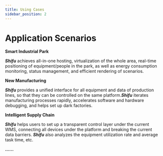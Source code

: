 ```yaml
---
title: Using Cases
sidebar_position: 2
---
```


# Application Scenarios

**Smart Industrial Park**

***Shifu*** achieves all-in-one hosting, virtualization of the whole area, real-time positioning of equipment/people in the park, as well as energy consumption monitoring, status management, and efficient rendering of scenarios.

**New Manufacturing**

***Shifu*** provides a unified interface for all equipment and data of production lines, so that they can be controlled on the same platform.***Shifu*** iterates manufacturing processes rapidly, accelerates software and hardware debugging, and helps set up dark factories.

**Intelligent Supply Chain**

***Shifu*** helps users to set up a transparent control layer under the current WMS, connecting all devices under the platform and breaking the current data barriers. ***Shifu*** also analyzes the equipment utilization rate and average task time, etc.

**……**
